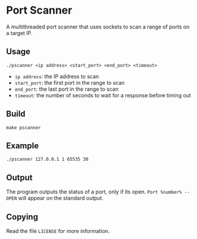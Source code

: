 # Port Scanner
A multithreaded port scanner that uses sockets to scan a range of ports on a target IP.

## Usage
`./pscanner <ip address> <start_port> <end_port> <timeout>`

- `ip address`: the IP address to scan
- `start_port`: the first port in the range to scan
- `end_port`: the last port in the range to scan
- `timeout`: the number of seconds to wait for a response before timing out

## Build
```
make pscanner
```

## Example
```
./pscanner 127.0.0.1 1 65535 30
```

## Output
The program outputs the status of a port, only if its open. `Port %number% -- OPEN` will appear on the standard output.

## Copying

Read the file `LICENSE` for more information.